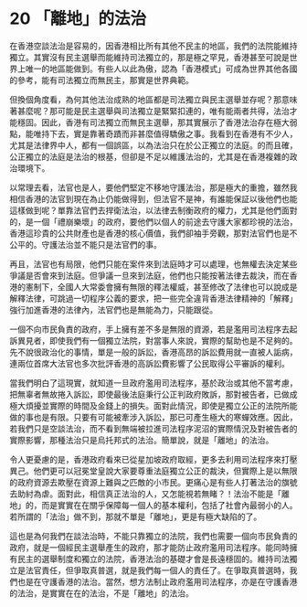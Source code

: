 # 20  「離地」的法治

在香港空談法治是容易的，因香港相比所有其他不民主的地區，我們的法院能維持獨立。其實沒有民主選舉而能維持司法獨立的，那是極之罕見，香港甚至可說是世界上唯一的地區能做到。有些人以此為傲，認為「香港模式」可成為世界其他各國的參考，能有司法獨立而無民主，那實是世界典範。

但換個角度看，為何其他法治成熟的地區都是司法獨立與民主選舉並存呢？那意味著甚麼呢？那可能是民主選舉與司法獨立是緊緊扣連的，唯有能兩者共得，法治才能穩固。因此，香港有司法獨立而無民主選舉，那其實展示了香港法治存在極大弱點，能唯持下去，實是靠著奇蹟而非甚麼值得驕傲之事。我看到在香港有不少人，尤其是法律界中人，都有一個誤區，以為法治只在於公正獨立的法庭。的而且確，公正獨立的法庭是法治的根基，但卻是不足以維護法治的，尤其是在香港複雜的政治環境下。

以常理去看，法官也是人，要他們堅定不移地守護法治，那是極大的重擔，雖然我相信香港的法官到現在為止仍能做得到，但法官不是神，有誰能保証以後他們也能這樣做到呢？單靠法官們去捍衛法治，以法律去制衡政府的權力，尤其是他們面對的，是一個「禮崩樂壞」的政府，要他們以個人的前途去守護大家都珍視的法治，香港這珍貴的公共財產也是香港的核心價值，我們卻袖手旁觀，那對法官們也是不公平的。守護法治並不能只是法官們的事。

再且，法官也有局限，他們只能在案件來到法庭時才可以處理，也無權去決定某些爭議是否會來到法庭。但爭議一旦來到法庭，他們也只能按著法律去裁決，而在香港的憲制下，全國人大常委會擁有無限的釋法權威，甚至修改了法律也可以說成是解釋法律，可跳過一切程序公義的要求，把一些完全違背香港法律精神的「解釋」強行加進香港的法律內，法官們也是無能為力，只能跟從。

一個不向市民負責的政府，手上擁有差不多是無限的資源，若是濫用司法程序去起訴異見者，即使我們有一個獨立法院，對當事人來說，實際的幫助也是不足夠的。先不說很政治化的事情，單是一般的訴訟，香港高昂的訴訟費用就一直被人詬病，連兩位首席大法官也多次批評香港的高訴訟費影響了公民取得公平審訴的權利。

當我們明白了這現實，就知道一旦政府濫用司法程序，基於政治或其他不當考慮，把無辜者無故捲入訴訟，即使最後法庭秉行公正判政府敗訴，那對被告者，已做成極大煩擾並實際的時間及金錢上的損失。面對此情況，即使是獨立公正的法院所能做的事也是有限。只要有可能被牽涉入訴訟，那已可產生極大的寒蟬效應。因此，若我們只是空談法治，而不看到無端被拉進司法程序泥沼的實際情況及對被告者的實際影響，那種法治只是烏托邦式的法治。簡單說，就是「離地」的法治。

令人更憂慮的是，香港政府看來已從星加坡政府取經，更多去利用司法程序來打壓異己。他們更可以冠冕堂皇說大家要尊重法庭獨立公正的裁決，但實際上是以無限的政府資源去欺壓在資源上難與之匹敵的小市民。更痛心是有些人打著法治的旗號去助紂為虐。面對此，相信真正法治的人，又怎能視若無睹？！法治不能是「離地」的，而是實實在在關乎保障每一個人的基本權利，包括了社會內最弱小的人。若所謂的「法治」做不到，那就不單是「離地」，更是有極大缺陷的了。

這也是為何我們在談法治時，不能只靠獨立的法院，我們也需要一個向市民負責的政府，就是一個經民主選舉產生的政府，那才能防止政府濫用司法程序。能同時擁有民主的選舉制度和獨立的法院，香港法治的基礎才會是長遠穩固的。維持司法獨立是法官責任，但爭取真普選，就是我們每一個人的責任了。在爭取真普選時，我們也是在守護香港的法治。當然，想方法制止政府濫用司法程序，亦是在守護香港的法治，是實實在在的法治，不是「離地」的法治。
